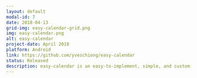 ```yaml
---
layout: default
modal-id: 7
date: 2018-04-13
grid-img: easy-calendar-grid.png
img: easy-calendar.png
alt: easy-calendar
project-date: April 2018
platform: Android
link: https://github.com/yveschiong/easy-calendar
status: Released
description: easy-calendar is an easy-to-implement, simple, and customizable set of calendar views for Android.
---
```

